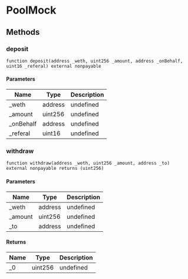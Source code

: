 # PoolMock









## Methods

### deposit

```solidity
function deposit(address _weth, uint256 _amount, address _onBehalf, uint16 _referal) external nonpayable
```





#### Parameters

| Name | Type | Description |
|---|---|---|
| _weth | address | undefined |
| _amount | uint256 | undefined |
| _onBehalf | address | undefined |
| _referal | uint16 | undefined |

### withdraw

```solidity
function withdraw(address _weth, uint256 _amount, address _to) external nonpayable returns (uint256)
```





#### Parameters

| Name | Type | Description |
|---|---|---|
| _weth | address | undefined |
| _amount | uint256 | undefined |
| _to | address | undefined |

#### Returns

| Name | Type | Description |
|---|---|---|
| _0 | uint256 | undefined |




